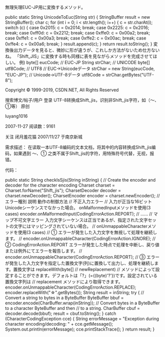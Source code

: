 無理矢理EUC-JP用に変換するメソッド。

public static String UnicodeToEuc(String str) {      StringBuffer result = new StringBuffer();      char c;      for (int i = 0; i < str.length(); i++) {          c = str.charAt(i);          switch (c) {          case 0x2015:              c = 0x2014;              break;          case 0x2225:              c = 0x2016;              break;          case 0xff0d:              c = 0x2212;              break;          case 0xffe0:              c = 0x00a2;              break;          case 0xffe1:              c = 0x00a3;              break;          case 0xffe2:              c = 0x00ac;              break;          case 0xffe4:              c = 0x00a6;              break;          }          result.append(c);      }      return result.toString();  }
変換後出力データを見ると、微妙に形が違うが、これしか方法がないため仕方ないね。
「Shift_JIS」に変換する時も同様に表を見ながらメソッドを完成させてほしい。
例)
byte[] eucCode; // EUC-JP
String strChar; // UNICODE
byte[] utf8Code; // UTF8
// EUC→Unicodeデータ
strChar = new String(eucCode, "EUC-JP");
// Unicode→UTF-8データ
utf8Code = strChar.getBytes("UTF-8");


Copyright © 1999-2019, CSDN.NET, All Rights Reserved



搜索博文/帖子/用户
  登录
UTF-8转换成Shift_jis，识别非Shift_jis字符，如（～、①等） 原创

luyang1016

2007-11-27 阅读数：9161

关注
闭月羞花猫 2007/11/27 于南京新城

需求描述：
       在读取一本UTF-8编码的文本文档，将其中的内容转换成Shift_jis编码，如果遇到
       ～、① 之类不属于Shift_jis的字符，用特殊符号代替，无视，报错。

代码：

 public static String checkIsSjis(String inString) {
  // Create the encoder and decoder for the character encoding
  Charset charset = Charset.forName("Shift_jis");
  CharsetDecoder decoder = charset.newDecoder();
  CharsetEncoder encoder = charset.newEncoder();
  // エラー種別 説明 動作の制御方法
  // 不正入力エラー
  // 入力が正当な16ビットUnicodeシーケンスでなかった場合。 onMalformedInputメソッドを使用(3 cases)
               encoder.onMalformedInput(CodingErrorAction.REPORT);
  // ......
  // マップ不可文字エラー 入力文字シーケンスは正当であるが、指定された文字セットの文字にはマッピングされていない場合。
  // onUnmappableCharacterメソッドを使用(3 cases)
  // ① エラーが発生した入力文字を無視して処理を継続します。
  // encoder.onUnmappableCharacter(CodingErrorAction.IGNORE);
  // ② CodingErrorAction.REPORT エラーが発生した時点で処理を中断し、戻り値または例外にてエラーを報告します。
  // encoder.onUnmappableCharacter(CodingErrorAction.REPORT);
  // ③ エラーが発生した入力文字を指定した置換文字(列)に置換して出力し、処理を継続します。置換文字は replaceWith(byte[]
  // newReplacement)
  // メソッドによって設定することができます。デフォルトは「?」(={(byte)'?'})です。設定されている置換文字列は
  // replacement メソッドにより取得できます。
   encoder.onUnmappableCharacter(CodingErrorAction.REPLACE);
   encoder.replaceWith("☆".getBytes());
  String result = inString;
  try {
   // Convert a string to bytes in a ByteBuffer
   ByteBuffer bbuf = encoder.encode(CharBuffer.wrap(inString));
   // Convert bytes in a ByteBuffer to a character ByteBuffer and then
   // to a string.
   CharBuffer cbuf = decoder.decode(bbuf);
   result = cbuf.toString();
  } catch (CharacterCodingException cce) {
   String errorMessage = "Exception during character encoding/decoding: "
     + cce.getMessage();
   System.out.println(errorMessage);
   cce.printStackTrace();
  }
  return result;
 }
